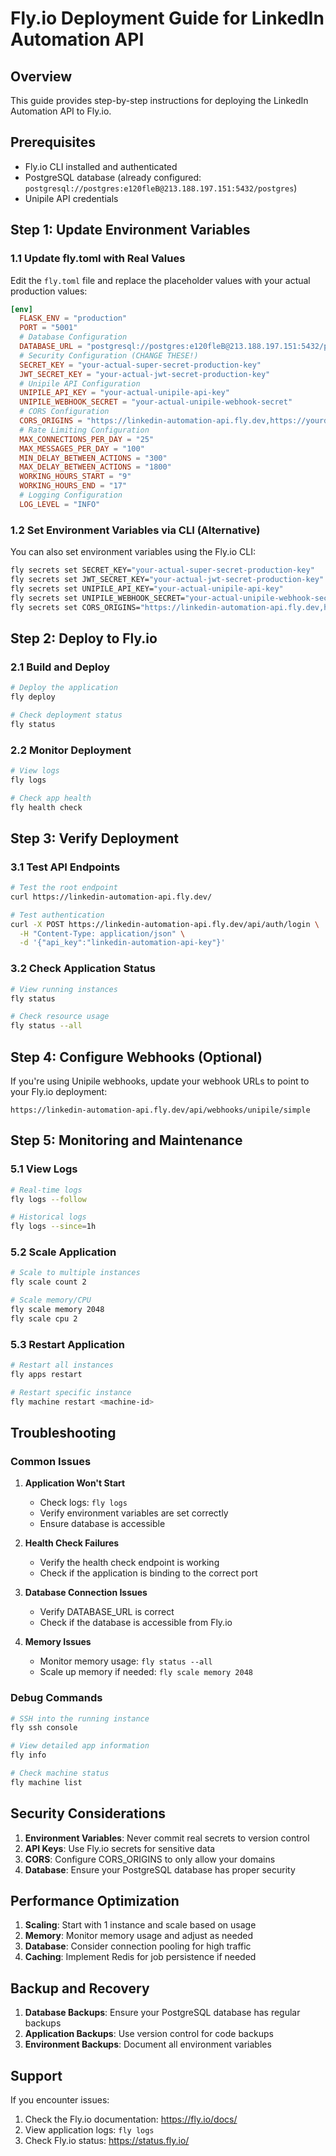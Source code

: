 # Fly.io Deployment Guide for LinkedIn Automation API

## Overview
This guide provides step-by-step instructions for deploying the LinkedIn Automation API to Fly.io.

## Prerequisites
- Fly.io CLI installed and authenticated
- PostgreSQL database (already configured: `postgresql://postgres:e120fleB@213.188.197.151:5432/postgres`)
- Unipile API credentials

## Step 1: Update Environment Variables

### 1.1 Update fly.toml with Real Values
Edit the `fly.toml` file and replace the placeholder values with your actual production values:

```toml
[env]
  FLASK_ENV = "production"
  PORT = "5001"
  # Database Configuration
  DATABASE_URL = "postgresql://postgres:e120fleB@213.188.197.151:5432/postgres"
  # Security Configuration (CHANGE THESE!)
  SECRET_KEY = "your-actual-super-secret-production-key"
  JWT_SECRET_KEY = "your-actual-jwt-secret-production-key"
  # Unipile API Configuration
  UNIPILE_API_KEY = "your-actual-unipile-api-key"
  UNIPILE_WEBHOOK_SECRET = "your-actual-unipile-webhook-secret"
  # CORS Configuration
  CORS_ORIGINS = "https://linkedin-automation-api.fly.dev,https://yourdomain.com"
  # Rate Limiting Configuration
  MAX_CONNECTIONS_PER_DAY = "25"
  MAX_MESSAGES_PER_DAY = "100"
  MIN_DELAY_BETWEEN_ACTIONS = "300"
  MAX_DELAY_BETWEEN_ACTIONS = "1800"
  WORKING_HOURS_START = "9"
  WORKING_HOURS_END = "17"
  # Logging Configuration
  LOG_LEVEL = "INFO"
```

### 1.2 Set Environment Variables via CLI (Alternative)
You can also set environment variables using the Fly.io CLI:

```bash
fly secrets set SECRET_KEY="your-actual-super-secret-production-key"
fly secrets set JWT_SECRET_KEY="your-actual-jwt-secret-production-key"
fly secrets set UNIPILE_API_KEY="your-actual-unipile-api-key"
fly secrets set UNIPILE_WEBHOOK_SECRET="your-actual-unipile-webhook-secret"
fly secrets set CORS_ORIGINS="https://linkedin-automation-api.fly.dev,https://yourdomain.com"
```

## Step 2: Deploy to Fly.io

### 2.1 Build and Deploy
```bash
# Deploy the application
fly deploy

# Check deployment status
fly status
```

### 2.2 Monitor Deployment
```bash
# View logs
fly logs

# Check app health
fly health check
```

## Step 3: Verify Deployment

### 3.1 Test API Endpoints
```bash
# Test the root endpoint
curl https://linkedin-automation-api.fly.dev/

# Test authentication
curl -X POST https://linkedin-automation-api.fly.dev/api/auth/login \
  -H "Content-Type: application/json" \
  -d '{"api_key":"linkedin-automation-api-key"}'
```

### 3.2 Check Application Status
```bash
# View running instances
fly status

# Check resource usage
fly status --all
```

## Step 4: Configure Webhooks (Optional)

If you're using Unipile webhooks, update your webhook URLs to point to your Fly.io deployment:

```
https://linkedin-automation-api.fly.dev/api/webhooks/unipile/simple
```

## Step 5: Monitoring and Maintenance

### 5.1 View Logs
```bash
# Real-time logs
fly logs --follow

# Historical logs
fly logs --since=1h
```

### 5.2 Scale Application
```bash
# Scale to multiple instances
fly scale count 2

# Scale memory/CPU
fly scale memory 2048
fly scale cpu 2
```

### 5.3 Restart Application
```bash
# Restart all instances
fly apps restart

# Restart specific instance
fly machine restart <machine-id>
```

## Troubleshooting

### Common Issues

1. **Application Won't Start**
   - Check logs: `fly logs`
   - Verify environment variables are set correctly
   - Ensure database is accessible

2. **Health Check Failures**
   - Verify the health check endpoint is working
   - Check if the application is binding to the correct port

3. **Database Connection Issues**
   - Verify DATABASE_URL is correct
   - Check if the database is accessible from Fly.io

4. **Memory Issues**
   - Monitor memory usage: `fly status --all`
   - Scale up memory if needed: `fly scale memory 2048`

### Debug Commands
```bash
# SSH into the running instance
fly ssh console

# View detailed app information
fly info

# Check machine status
fly machine list
```

## Security Considerations

1. **Environment Variables**: Never commit real secrets to version control
2. **API Keys**: Use Fly.io secrets for sensitive data
3. **CORS**: Configure CORS_ORIGINS to only allow your domains
4. **Database**: Ensure your PostgreSQL database has proper security

## Performance Optimization

1. **Scaling**: Start with 1 instance and scale based on usage
2. **Memory**: Monitor memory usage and adjust as needed
3. **Database**: Consider connection pooling for high traffic
4. **Caching**: Implement Redis for job persistence if needed

## Backup and Recovery

1. **Database Backups**: Ensure your PostgreSQL database has regular backups
2. **Application Backups**: Use version control for code backups
3. **Environment Backups**: Document all environment variables

## Support

If you encounter issues:
1. Check the Fly.io documentation: https://fly.io/docs/
2. View application logs: `fly logs`
3. Check Fly.io status: https://status.fly.io/ 